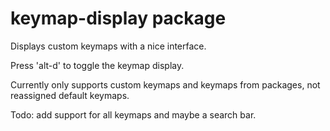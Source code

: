 # keymap-display package

Displays custom keymaps with a nice interface.

Press 'alt-d' to toggle the keymap display.

Currently only supports custom keymaps and keymaps from packages,
not reassigned default keymaps.

Todo: add support for all keymaps and maybe a search bar.

